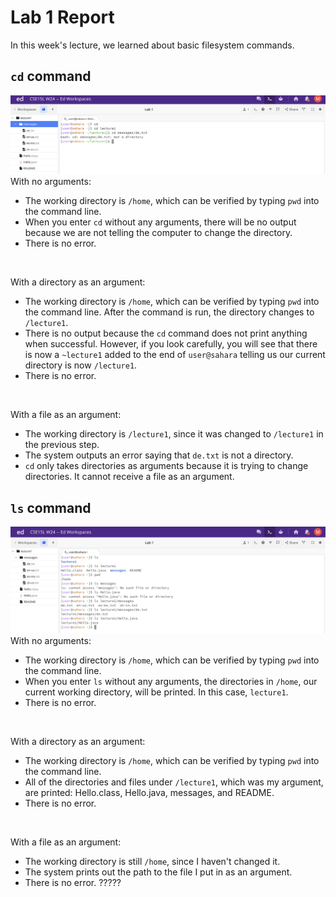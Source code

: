 # Lab 1 Report <br/>
In this week's lecture, we learned about basic filesystem commands.

## `cd` command
![Image](cd.png)
With no arguments:
- The working directory is `/home`, which can be verified by typing `pwd` into the command line.
- When you enter `cd` without any arguments, there will be no output because we are not telling the computer to change the directory.
- There is no error.
<br/>

With a directory as an argument:
- The working directory is `/home`, which can be verified by typing `pwd` into the command line. After the command is run, the directory changes to `/lecture1`.
- There is no output because the `cd` command does not print anything when successful. However, if you look carefully, you will see that there is now a `~lecture1` added to the end of `user@sahara` telling us our current directory is now `/lecture1`.
- There is no error.
<br/>
  
With a file as an argument:
- The working directory is `/lecture1`, since it was changed to `/lecture1` in the previous step.
- The system outputs an error saying that `de.txt` is not a directory.
- `cd` only takes directories as arguments because it is trying to change directories. It cannot receive a file as an argument.

## `ls` command
![Image](ls.png)
With no arguments:
- The working directory is `/home`, which can be verified by typing `pwd` into the command line.
- When you enter `ls` without any arguments, the directories in `/home`, our current working directory, will be printed. In this case, `lecture1`.
- There is no error.
<br/>

With a directory as an argument:
- The working directory is `/home`, which can be verified by typing `pwd` into the command line.
- All of the directories and files under `/lecture1`, which was my argument, are printed: Hello.class, Hello.java, messages, and README. 
- There is no error.
<br/>
  
With a file as an argument:
- The working directory is still `/home`, since I haven't changed it.
- The system prints out the path to the file I put in as an argument.
- There is no error. ?????


